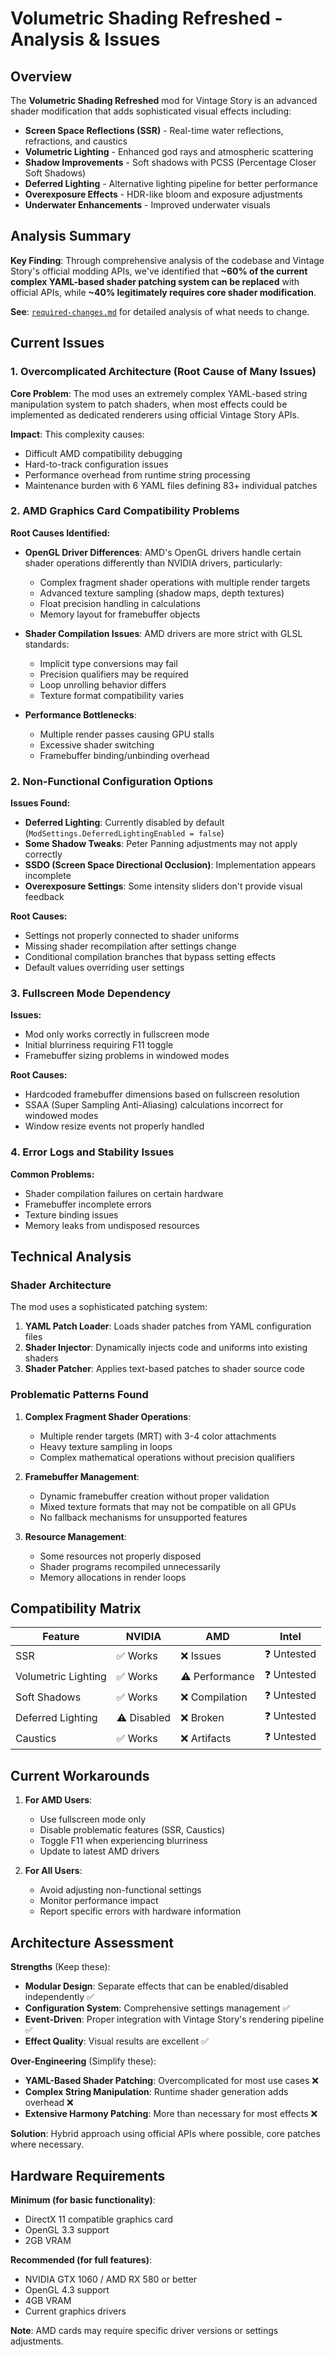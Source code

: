 # Volumetric Shading Refreshed - Analysis & Issues

## Overview

The **Volumetric Shading Refreshed** mod for Vintage Story is an advanced shader modification that adds sophisticated visual effects including:

- **Screen Space Reflections (SSR)** - Real-time water reflections, refractions, and caustics
- **Volumetric Lighting** - Enhanced god rays and atmospheric scattering
- **Shadow Improvements** - Soft shadows with PCSS (Percentage Closer Soft Shadows)
- **Deferred Lighting** - Alternative lighting pipeline for better performance
- **Overexposure Effects** - HDR-like bloom and exposure adjustments
- **Underwater Enhancements** - Improved underwater visuals

## Analysis Summary

**Key Finding**: Through comprehensive analysis of the codebase and Vintage Story's official modding APIs, we've identified that **~60% of the current complex YAML-based shader patching system can be replaced** with official APIs, while **~40% legitimately requires core shader modification**.

**See**: [`required-changes.md`](./required-changes.md) for detailed analysis of what needs to change.

## Current Issues

### 1. Overcomplicated Architecture (Root Cause of Many Issues)

**Core Problem**: The mod uses an extremely complex YAML-based string manipulation system to patch shaders, when most effects could be implemented as dedicated renderers using official Vintage Story APIs.

**Impact**: This complexity causes:
- Difficult AMD compatibility debugging
- Hard-to-track configuration issues  
- Performance overhead from runtime string processing
- Maintenance burden with 6 YAML files defining 83+ individual patches

### 2. AMD Graphics Card Compatibility Problems

**Root Causes Identified:**

- **OpenGL Driver Differences**: AMD's OpenGL drivers handle certain shader operations differently than NVIDIA drivers, particularly:
  - Complex fragment shader operations with multiple render targets
  - Advanced texture sampling (shadow maps, depth textures)
  - Float precision handling in calculations
  - Memory layout for framebuffer objects

- **Shader Compilation Issues**: AMD drivers are more strict with GLSL standards:
  - Implicit type conversions may fail
  - Precision qualifiers may be required
  - Loop unrolling behavior differs
  - Texture format compatibility varies

- **Performance Bottlenecks**: 
  - Multiple render passes causing GPU stalls
  - Excessive shader switching
  - Framebuffer binding/unbinding overhead

### 2. Non-Functional Configuration Options

**Issues Found:**

- **Deferred Lighting**: Currently disabled by default (`ModSettings.DeferredLightingEnabled = false`)
- **Some Shadow Tweaks**: Peter Panning adjustments may not apply correctly
- **SSDO (Screen Space Directional Occlusion)**: Implementation appears incomplete
- **Overexposure Settings**: Some intensity sliders don't provide visual feedback

**Root Causes:**

- Settings not properly connected to shader uniforms
- Missing shader recompilation after settings change
- Conditional compilation branches that bypass setting effects
- Default values overriding user settings

### 3. Fullscreen Mode Dependency

**Issues:**

- Mod only works correctly in fullscreen mode
- Initial blurriness requiring F11 toggle
- Framebuffer sizing problems in windowed modes

**Root Causes:**

- Hardcoded framebuffer dimensions based on fullscreen resolution
- SSAA (Super Sampling Anti-Aliasing) calculations incorrect for windowed modes
- Window resize events not properly handled

### 4. Error Logs and Stability Issues

**Common Problems:**

- Shader compilation failures on certain hardware
- Framebuffer incomplete errors
- Texture binding issues
- Memory leaks from undisposed resources

## Technical Analysis

### Shader Architecture

The mod uses a sophisticated patching system:

1. **YAML Patch Loader**: Loads shader patches from YAML configuration files
2. **Shader Injector**: Dynamically injects code and uniforms into existing shaders
3. **Shader Patcher**: Applies text-based patches to shader source code

### Problematic Patterns Found

1. **Complex Fragment Shader Operations**:
   - Multiple render targets (MRT) with 3-4 color attachments
   - Heavy texture sampling in loops
   - Complex mathematical operations without precision qualifiers

2. **Framebuffer Management**:
   - Dynamic framebuffer creation without proper validation
   - Mixed texture formats that may not be compatible on all GPUs
   - No fallback mechanisms for unsupported features

3. **Resource Management**:
   - Some resources not properly disposed
   - Shader programs recompiled unnecessarily
   - Memory allocations in render loops

## Compatibility Matrix

| Feature | NVIDIA | AMD | Intel |
|---------|--------|-----|-------|
| SSR | ✅ Works | ❌ Issues | ❓ Untested |
| Volumetric Lighting | ✅ Works | ⚠️ Performance | ❓ Untested |
| Soft Shadows | ✅ Works | ❌ Compilation | ❓ Untested |
| Deferred Lighting | ⚠️ Disabled | ❌ Broken | ❓ Untested |
| Caustics | ✅ Works | ❌ Artifacts | ❓ Untested |

## Current Workarounds

1. **For AMD Users**:
   - Use fullscreen mode only
   - Disable problematic features (SSR, Caustics)
   - Toggle F11 when experiencing blurriness
   - Update to latest AMD drivers

2. **For All Users**:
   - Avoid adjusting non-functional settings
   - Monitor performance impact
   - Report specific errors with hardware information

## Architecture Assessment

**Strengths** (Keep these):
- **Modular Design**: Separate effects that can be enabled/disabled independently ✅
- **Configuration System**: Comprehensive settings management ✅
- **Event-Driven**: Proper integration with Vintage Story's rendering pipeline ✅
- **Effect Quality**: Visual results are excellent ✅

**Over-Engineering** (Simplify these):
- **YAML-Based Shader Patching**: Overcomplicated for most use cases ❌
- **Complex String Manipulation**: Runtime shader generation adds overhead ❌
- **Extensive Harmony Patching**: More than necessary for most effects ❌

**Solution**: Hybrid approach using official APIs where possible, core patches where necessary.

## Hardware Requirements

**Minimum (for basic functionality)**:
- DirectX 11 compatible graphics card
- OpenGL 3.3 support
- 2GB VRAM

**Recommended (for full features)**:
- NVIDIA GTX 1060 / AMD RX 580 or better
- OpenGL 4.3 support  
- 4GB VRAM
- Current graphics drivers

**Note**: AMD cards may require specific driver versions or settings adjustments.
